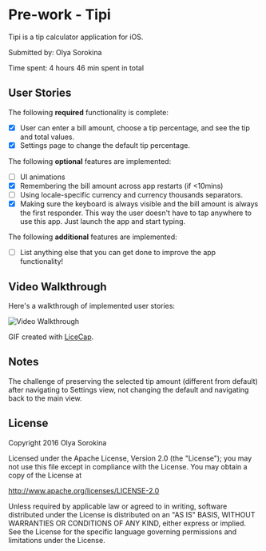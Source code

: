 # Pre-work - Tipi

Tipi is a tip calculator application for iOS.

Submitted by: Olya Sorokina

Time spent: 4 hours 46 min spent in total

## User Stories

The following **required** functionality is complete:

* [x] User can enter a bill amount, choose a tip percentage, and see the tip and total values.
* [x] Settings page to change the default tip percentage.

The following **optional** features are implemented:
* [ ] UI animations
* [x] Remembering the bill amount across app restarts (if <10mins)
* [ ] Using locale-specific currency and currency thousands separators.
* [x] Making sure the keyboard is always visible and the bill amount is always the first responder. This way the user doesn't have to tap anywhere to use this app. Just launch the app and start typing.

The following **additional** features are implemented:

- [ ] List anything else that you can get done to improve the app functionality!

## Video Walkthrough

Here's a walkthrough of implemented user stories:

<img src="https://lh3.googleusercontent.com/iNGHnIIv7oBs2pI05e2un4VetZWYz9fewp8lKgJL3D_GVJVz-jfkLYFtJp3lEk5kAXh3xDlXDWYnt_I=w1440-h694" title='Video Walkthrough' width='' alt='Video Walkthrough' />

GIF created with [LiceCap](http://www.cockos.com/licecap/).

## Notes

The challenge of preserving the selected tip amount (different from default) after navigating to Settings view, not changing the default and navigating back to the main view.

## License

Copyright 2016 Olya Sorokina

Licensed under the Apache License, Version 2.0 (the "License");
you may not use this file except in compliance with the License.
You may obtain a copy of the License at

http://www.apache.org/licenses/LICENSE-2.0

Unless required by applicable law or agreed to in writing, software
distributed under the License is distributed on an "AS IS" BASIS,
WITHOUT WARRANTIES OR CONDITIONS OF ANY KIND, either express or implied.
See the License for the specific language governing permissions and
limitations under the License.
